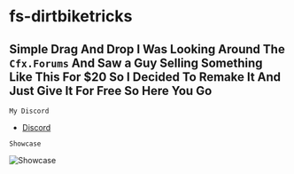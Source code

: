 # fs-dirtbiketricks

## Simple Drag And Drop I Was Looking Around The ```Cfx.Forums``` And Saw a Guy Selling Something Like This For $20 So I Decided To Remake It And Just Give It For Free So Here You Go

```My Discord```
- [Discord](https://discord.gg/UFng7DWnWP)


```Showcase ```

![Showcase](https://im3.ezgif.com/tmp/ezgif-3-d84a08b8c7.webp)
